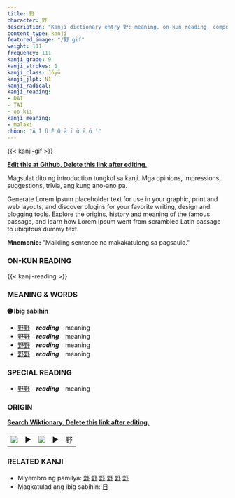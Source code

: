 ```yaml
---
title: 野
character: 野
description: "Kanji dictionary entry 野: meaning, on-kun reading, compounds, origin, related kanji"
content_type: kanji
featured_image: "/野.gif"
weight: 111
frequency: 111
kanji_grade: 9
kanji_strokes: 1
kanji_class: Jōyō
kanji_jlpt: N1
kanji_radical: 
kanji_reading: 
- DAI
- TAI
- oo-kii
kanji_meaning:
- malaki
chōon: "Ā Ī Ū Ē Ō ā ī ū ē ō ’"
---
```

[//]: # (Don't edit the line below. Kanji animated GIF code is automatically generated.)
{{< kanji-gif >}}

[//]: # (Edit below this line.)

**[Edit this at Github. Delete this link after editing.](https://github.com/tim0g/tim/tree/main/content/kanji/野/index.md)**

Magsulat dito ng introduction tungkol sa kanji. Mga opinions, impressions, suggestions, trivia, ang kung ano-ano pa.

Generate Lorem Ipsum placeholder text for use in your graphic, print and web layouts, and discover plugins for your favorite writing, design and blogging tools. Explore the origins, history and meaning of the famous passage, and learn how Lorem Ipsum went from scrambled Latin passage to ubiqitous dummy text.
 
**Mnemonic:** "Maikling sentence na makakatulong sa pagsaulo."

### ON-KUN READING

[//]: # (Don't edit the line below. ON-KUN READING code is automatically generated.)
{{< kanji-reading >}}

### MEANING & WORDS

#### ➊ **Ibig sabihin**
  - [野](../野)[野](../野)　***reading***　meaning
  - [野](../野)[野](../野)　***reading***　meaning
  - [野](../野)[野](../野)　***reading***　meaning
  - [野](../野)[野](../野)　***reading***　meaning

### SPECIAL READING
  - [野](../野)[野](../野)　***reading***　meaning

### ORIGIN

**[Search Wiktionary. Delete this link after editing.](https://wiktionary.org/wiki/野)**
<table class="kanji-table"><tr><td>
<img src="60px-野-bronze.svg.png">
</td><td>▶</td><td>
<img src="60px-野-oracle.svg.png">
</td><td>▶</td>
<td class="kanji-origin">野</td>
</tr></table>

### RELATED KANJI
- Miyembro ng pamilya: [野](../野) [野](../野) [野](../野) [野](../野) [野](../野) [野](../野)
- Magkatulad ang ibig sabihin: [日](../日)
